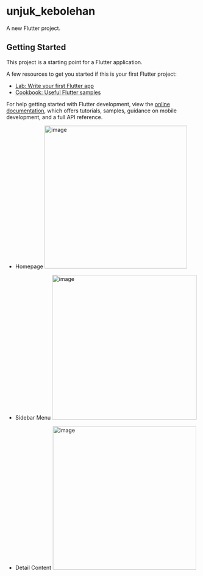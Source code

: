 # unjuk_kebolehan

A new Flutter project.

## Getting Started

This project is a starting point for a Flutter application.

A few resources to get you started if this is your first Flutter project:

- [Lab: Write your first Flutter app](https://docs.flutter.dev/get-started/codelab)
- [Cookbook: Useful Flutter samples](https://docs.flutter.dev/cookbook)

For help getting started with Flutter development, view the
[online documentation](https://docs.flutter.dev/), which offers tutorials,
samples, guidance on mobile development, and a full API reference.


* Homepage
  <img width="374" alt="image" src="https://github.com/syafiulhuda/unjuk_keterampilan_prakerja/assets/68743490/d9c97ce1-bc0c-4515-9d08-5456df91fc49">

  

* Sidebar Menu
  <img width="379" alt="image" src="https://github.com/syafiulhuda/unjuk_keterampilan_prakerja/assets/68743490/537153e8-d837-4172-b62c-f3d737744629">

  

* Detail Content
  <img width="376" alt="image" src="https://github.com/syafiulhuda/unjuk_keterampilan_prakerja/assets/68743490/d0fd8089-6928-4c72-8d52-25ff3de35d1b">

